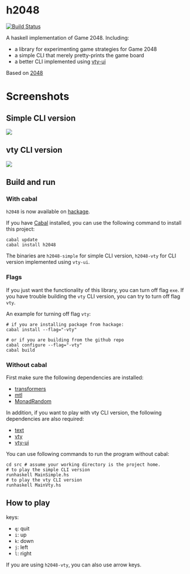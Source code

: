 # h2048

[![Build Status](https://travis-ci.org/Javran/h2048.svg?branch=master)](https://travis-ci.org/Javran/h2048)

A haskell implementation of Game 2048. Including:

* a library for experimenting game strategies for Game 2048
* a simple CLI that merely pretty-prints the game board
* a better CLI implemented using [vty-ui](http://hackage.haskell.org/package/vty-ui)

Based on [2048](https://github.com/gabrielecirulli/2048)

# Screenshots

## Simple CLI version

![](https://github.com/Javran/h2048/releases/download/0.1.0.0/h2048-simple.jpg)

## vty CLI version

![](https://github.com/Javran/h2048/releases/download/0.1.0.0/h2048-vty.jpg)

## Build and run

### With cabal

`h2048` is now available on [hackage](http://hackage.haskell.org/package/h2048).

If you have [Cabal](http://www.haskell.org/cabal/) installed,
you can use the following command to install this project:

    cabal update
    cabal install h2048

The binaries are `h2048-simple` for simple CLI version, `h2048-vty` for CLI version
implemented using `vty-ui`.

### Flags

If you just want the functionality of this library, you can turn off flag `exe`.
If you have trouble building the `vty` CLI version, you can try to turn off flag `vty`.

An example for turning off flag `vty`:

    # if you are installing package from hackage:
    cabal install --flag="-vty"

    # or if you are building from the github repo
    cabal configure --flag="-vty"
    cabal build

### Without cabal

First make sure the following dependencies are installed:

* [transformers](http://hackage.haskell.org/package/transformers)
* [mtl](http://hackage.haskell.org/package/mtl)
* [MonadRandom](http://hackage.haskell.org/package/MonadRandom)

In addition, if you want to play with vty CLI version, the following dependencies
are also required:

* [text](http://hackage.haskell.org/package/text)
* [vty](http://hackage.haskell.org/package/vty)
* [vty-ui](http://hackage.haskell.org/package/vty-ui)

You can use following commands to run the program without cabal:

    cd src # assume your working directory is the project home.
    # to play the simple CLI version
    runhaskell MainSimple.hs
    # to play the vty CLI version
    runhaskell MainVty.hs

## How to play

keys:

* `q`: quit
* `i`: up
* `k`: down
* `j`: left
* `l`: right

If you are using `h2048-vty`, you can also use arrow keys.
